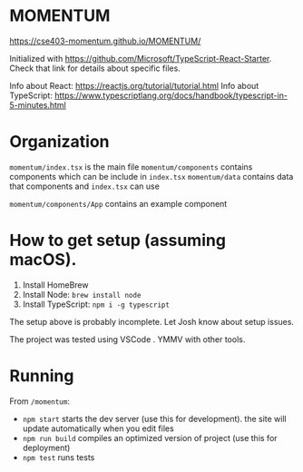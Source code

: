 # MOMENTUM
https://cse403-momentum.github.io/MOMENTUM/

Initialized with https://github.com/Microsoft/TypeScript-React-Starter. Check that link for details about specific files.

Info about React: https://reactjs.org/tutorial/tutorial.html
Info about TypeScript: https://www.typescriptlang.org/docs/handbook/typescript-in-5-minutes.html

# Organization
`momentum/index.tsx` is the main file
`momentum/components` contains components which can be include in `index.tsx`
`momentum/data` contains data that components and `index.tsx` can use

`momentum/components/App` contains an example component

# How to get setup (assuming macOS).
1. Install HomeBrew
2. Install Node: `brew install node`
3. Install TypeScript: `npm i -g typescript`

The setup above is probably incomplete. Let Josh know about setup issues.

The project was tested using VSCode . YMMV with other tools.

# Running
From `/momentum`:
- `npm start` starts the dev server (use this for development). the site will update automatically when you edit files
- `npm run build` compiles an optimized version of project (use this for deployment)
- `npm test` runs tests
